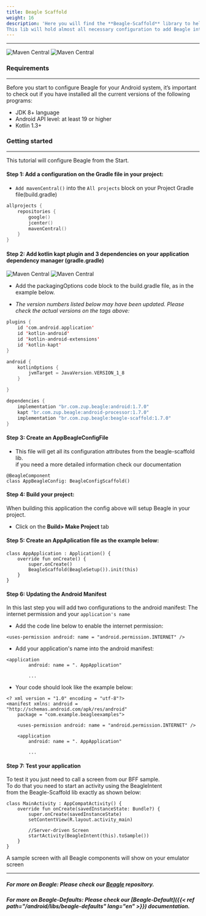 ```yaml
---
title: Beagle Scaffold
weight: 16
description: 'Here you will find the **Beagle-Scaffold** library to help you start a project using Beagle in Android.
This lib will hold almost all necessary configuration to add Beagle into an Android project.'
---
```


---


![Maven Central](https://img.shields.io/maven-central/v/br.com.zup.beagle/beagle-scaffold?color=green&label=Beagle-Scaffold)
![**Maven Central**](https://img.shields.io/maven-central/v/br.com.zup.beagle/android?label=Beagle)

### Requirements
<hr>

Before you start to configure Beagle for your Android system, it’s important to check out if you have installed all the current versions of the following programs: ‌

* JDK 8+ language
* Android API level: at least 19 or higher
* Kotlin 1.3+

### Getting started
<hr>

This tutorial will configure Beagle from the Start.

#### Step 1: Add a configuration on the Gradle file in your project:
- `Add mavenCentral()` into the `All projects` block on your  Project Gradle file(build.gradle)<br>

```kotlin
allprojects {
    repositories {
        google()
        jcenter()
        mavenCentral()
    }
}
```
#### Step 2: Add kotlin kapt plugin and 3 dependencies on your application dependency manager (gradle.gradle)<br>

 ![Maven Central](https://img.shields.io/maven-central/v/br.com.zup.beagle/beagle-scaffold?color=green&label=Beagle-Scaffold)
 ![Maven Central](https://img.shields.io/maven-central/v/br.com.zup.beagle/android?label=Beagle)                                                                   

* Add the packagingOptions code block to the build.gradle file, as in the example below.

* _The version numbers listed below may have been updated. Please check the actual versions on the tags above:_
```kotlin
plugins {
    id 'com.android.application'
    id 'kotlin-android'
    id 'kotlin-android-extensions'
    id 'kotlin-kapt'
}

android {
    kotlinOptions {
        jvmTarget = JavaVersion.VERSION_1_8
    }

}

dependencies {
    implementation "br.com.zup.beagle:android:1.7.0"
    kapt "br.com.zup.beagle:android-processor:1.7.0"
    implementation "br.com.zup.beagle:beagle-scaffold:1.7.0"
}
```

#### Step 3: Create an AppBeagleConfigFile
* This file will get all its configuration attributes from the beagle-scaffold lib.<br>
if you need a more detailed information check our documentation

```
@BeagleComponent
class AppBeagleConfig: BeagleConfigScaffold()
```
#### Step 4: Build your project: 
When building this application the config above will setup Beagle in your project.<br>
* Click on the **Build> Make Project** tab



#### Step 5: Create an AppAplication file as the example below:
```
class AppApplication : Application() {
    override fun onCreate() {
        super.onCreate()
        BeagleScaffold(BeagleSetup()).init(this)
    }
}
```
#### Step 6: Updating the Android Manifest

In this last step you will add two configurations to the android manifest: The internet permission and your `application's name`

* Add the code line below to enable the internet permission:

```markup
<uses-permission android: name = "android.permission.INTERNET" />
```

* Add your application's name into the android manifest:

```markup
<application
        android: name = ". AppApplication"

        ...
```

* Your code should look like the example below:

```markup
<? xml version = "1.0" encoding = "utf-8"?>
<manifest xmlns: android = "http://schemas.android.com/apk/res/android"
    package = "com.example.beagleexamples">

    <uses-permission android: name = "android.permission.INTERNET" />

    <application
        android: name = ". AppApplication"

        ...
```


#### Step 7: Test your application<br>
To test it you just need to call a screen from our BFF sample.<br>
To do that you need to start an activity using the BeagleIntent <br>
from the Beagle-Scaffold lib exactly as shown below:
```
class MainActivity : AppCompatActivity() {
    override fun onCreate(savedInstanceState: Bundle?) {
        super.onCreate(savedInstanceState)
        setContentView(R.layout.activity_main)

        //Server-driven Screen
        startActivity(BeagleIntent(this).toSample())
    }
}
```
A sample screen with all Beagle components will show on your emulator screen

<hr>

##### For more on Beagle: Please check our [Beagle](https://github.com/ZupIT/beagle) repository.
##### For more on Beagle-Defaults: Please check our [Beagle-Default]({{< ref path="/android/libs/beagle-defaults" lang="en" >}}) documentation.

